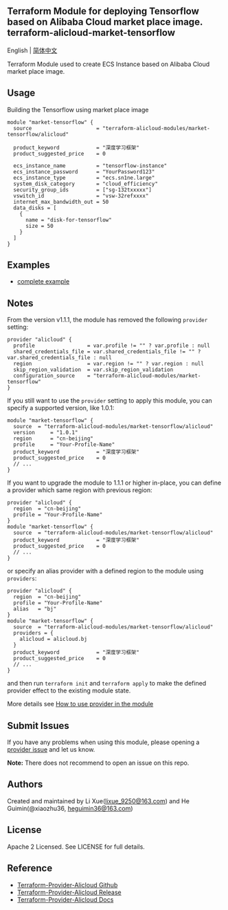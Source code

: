 Terraform Module for deploying Tensorflow based on Alibaba Cloud market place image. 
terraform-alicloud-market-tensorflow
-------

English | [简体中文](https://github.com/terraform-alicloud-modules/terraform-alicloud-market-tensorflow/blob/master/README-CN.md)

Terraform Module used to create ECS Instance based on Alibaba Cloud market place image. 


## Usage

Building the Tensorflow using market place image

```hcl
module "market-tensorflow" {
  source                     = "terraform-alicloud-modules/market-tensorflow/alicloud"

  product_keyword            = "深度学习框架"
  product_suggested_price    = 0

  ecs_instance_name          = "tensorflow-instance"
  ecs_instance_password      = "YourPassword123"
  ecs_instance_type          = "ecs.sn1ne.large"
  system_disk_category       = "cloud_efficiency"
  security_group_ids         = ["sg-132txxxxx"]
  vswitch_id                 = "vsw-32refxxxx"
  internet_max_bandwidth_out = 50
  data_disks = [
    {
      name = "disk-for-tensorflow"
      size = 50
    }
  ]
}  
```

## Examples

* [complete example](https://github.com/terraform-alicloud-modules/terraform-alicloud-market-tensorflow/tree/master/examples/complete)

## Notes
From the version v1.1.1, the module has removed the following `provider` setting:

```hcl
provider "alicloud" {
  profile                 = var.profile != "" ? var.profile : null
  shared_credentials_file = var.shared_credentials_file != "" ? var.shared_credentials_file : null
  region                  = var.region != "" ? var.region : null
  skip_region_validation  = var.skip_region_validation
  configuration_source    = "terraform-alicloud-modules/market-tensorflow"
}
```

If you still want to use the `provider` setting to apply this module, you can specify a supported version, like 1.0.1:

```hcl
module "market-tensorflow" {
  source  = "terraform-alicloud-modules/market-tensorflow/alicloud"
  version     = "1.0.1"
  region      = "cn-beijing"
  profile     = "Your-Profile-Name"
  product_keyword            = "深度学习框架"
  product_suggested_price    = 0
  // ...
}
```

If you want to upgrade the module to 1.1.1 or higher in-place, you can define a provider which same region with
previous region:

```hcl
provider "alicloud" {
  region  = "cn-beijing"
  profile = "Your-Profile-Name"
}
module "market-tensorflow" {
  source  = "terraform-alicloud-modules/market-tensorflow/alicloud"
  product_keyword            = "深度学习框架"
  product_suggested_price    = 0
  // ...
}
```
or specify an alias provider with a defined region to the module using `providers`:

```hcl
provider "alicloud" {
  region  = "cn-beijing"
  profile = "Your-Profile-Name"
  alias   = "bj"
}
module "market-tensorflow" {
  source  = "terraform-alicloud-modules/market-tensorflow/alicloud"
  providers = {
    alicloud = alicloud.bj
  }
  product_keyword            = "深度学习框架"
  product_suggested_price    = 0
  // ...
}
```

and then run `terraform init` and `terraform apply` to make the defined provider effect to the existing module state.

More details see [How to use provider in the module](https://www.terraform.io/docs/language/modules/develop/providers.html#passing-providers-explicitly)

Submit Issues
-------------
If you have any problems when using this module, please opening a [provider issue](https://github.com/terraform-providers/terraform-provider-alicloud/issues/new) and let us know.

**Note:** There does not recommend to open an issue on this repo.

Authors
-------
Created and maintained by Li Xue(lixue_9250@163.com) and He Guimin(@xiaozhu36, heguimin36@163.com)

License
----
Apache 2 Licensed. See LICENSE for full details.

Reference
---------
* [Terraform-Provider-Alicloud Github](https://github.com/terraform-providers/terraform-provider-alicloud)
* [Terraform-Provider-Alicloud Release](https://releases.hashicorp.com/terraform-provider-alicloud/)
* [Terraform-Provider-Alicloud Docs](https://www.terraform.io/docs/providers/alicloud/index.html)
